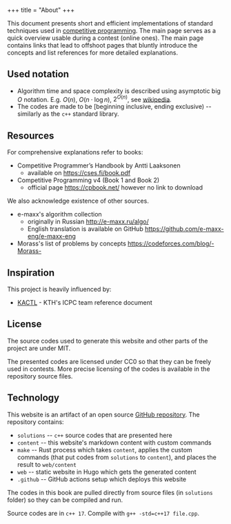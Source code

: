 +++
title = "About"
+++

This document presents short and efficient implementations of standard techniques used in [competitive programming](../comprog).
The main page serves as a quick overview usable during a contest (online ones).
The main page contains links that lead to offshoot pages that bluntly introduce the concepts and list references for more detailed explanations.

## Used notation

* Algorithm time and space complexity is described using asymptotic big $O$ notation. E.g. $O(n)$, $O(n \cdot \log n)$, $2^{O(n)}$, see [wikipedia](https://en.wikipedia.org/wiki/Big_O_notation).
* The codes are made to be [beginning inclusive, ending exclusive) -- similarly as the `c++` standard library.

## Resources

For comprehensive explanations refer to books:

* Competitive Programmer’s Handbook by Antti Laaksonen
    * available on https://cses.fi/book.pdf
* Competitive Programming v4 (Book 1 and Book 2)
    * official page https://cpbook.net/ however no link to download

We also acknowledge existence of other sources.

* e-maxx's algorithm collection
    * originally in Russian http://e-maxx.ru/algo/
    * English translation is available on GitHub https://github.com/e-maxx-eng/e-maxx-eng
* Morass's list of problems by concepts https://codeforces.com/blog/-Morass-

## Inspiration

This project is heavily influenced by:

* [KACTL](https://github.com/kth-competitive-programming/kactl) - KTH's ICPC team reference document

## License

The source codes used to generate this website and other parts of the project are under MIT.

The presented codes are licensed under CC0 so that they can be freely used in contests.
More precise licensing of the codes is available in the repository source files.

## Technology

This website is an artifact of an open source [GitHub repository](https://github.com/vaclavblazej/codebook).
The repository contains:

* `solutions` -- `c++` source codes that are presented here
* `content` -- this website's markdown content with custom commands
* `make` -- Rust process which takes `content`, applies the custom commands (that put codes from `solutions` to `content`), and places the result to `web/content`
* `web` -- static website in Hugo which gets the generated content
* `.github` -- GitHub actions setup which deploys this website

The codes in this book are pulled directly from source files (in `solutions` folder) so they can be compiled and run.

Source codes are in `c++ 17`.
Compile with `g++ -std=c++17 file.cpp`.

